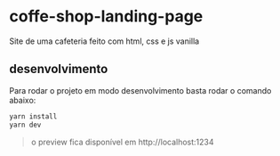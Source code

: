 # coffe-shop-landing-page

Site de uma cafeteria feito com html, css e js vanilla

## desenvolvimento
Para rodar o projeto em modo desenvolvimento basta rodar o comando abaixo:
```sh
yarn install
yarn dev
```
> o preview fica disponível em http://localhost:1234